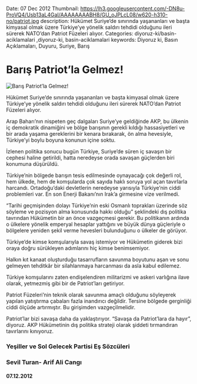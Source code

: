 Date: 07 Dec 2012
Thumbnail: https://lh3.googleusercontent.com/-DN8u-ProVQ4/Usb13aL4GaI/AAAAAAAABH8/GU_oJPLcL08/w620-h310-no/patriot.jpg
description: Hükümet Suriye’de sınırında yaşananları ve başta kimyasal olmak üzere Türkiye’ye yönelik saldırı tehdidi olduğunu ileri sürerek NATO’dan Patriot Füzeleri alıyor.
Categories: diyoruz-ki/basin-aciklamalari ,diyoruz-ki, basin-aciklamalari
keywords: Diyoruz ki, Basın Açıklamaları, Duyuru, Suriye, Barış

# Barış Patriot’la Gelmez!

![Barış Patriot’la Gelmez!](https://lh3.googleusercontent.com/-DN8u-ProVQ4/Usb13aL4GaI/AAAAAAAABH8/GU_oJPLcL08/w620-h310-no/patriot.jpg)


Hükümet Suriye’de sınırında yaşananları ve başta kimyasal olmak üzere Türkiye’ye yönelik saldırı tehdidi olduğunu ileri sürerek NATO’dan Patriot Füzeleri alıyor.

Arap Baharı’nın nispeten geç dalgaları Suriye’ye geldiğinde AKP, bu ülkenin iç demokratik dinamiğini ve bölge barışının gerekli kıldığı hassasiyetleri ve bir arada yaşama gereklerini bir kenara bırakarak, ön alma hevesiyle, Türkiye’yi boylu boyuna konunun içine soktu.

İzlenen politika sonucu bugün Türkiye, Suriye’de süren iç savaşın bir cephesi haline getirildi, hatta neredeyse orada savaşan güçlerden biri konumuna düşürüldü.

Türkiye’nin bölgede barışın tesis edilmesinde oynayacağı çok değerli rol, hem ülkede, hem de komşularda çok sayıda haklı soruya yol açan tavırlarla harcandı. Ortadoğu’daki devletlerin neredeyse yarısıyla Türkiye’nin ciddi problemleri var. En son Enerji Bakanı’nın Irak’a girmesine vize verilmedi.

“Tarihi geçmişinden dolayı Türkiye’nin eski Osmanlı toprakları üzerinde söz söyleme ve pozisyon alma konusunda hakkı olduğu” şeklindeki dış politika tavrından Hükümetin bir an önce vazgeçmesi gerekir.
Bu politikanın ardında o ülkelere yönelik emperyal hesaplar yattığını ve büyük dünya güçleriyle o bölgelere yeniden şekil verme hevesleri bulunduğunu o ülkeler de görüyor.

Türkiye’de kimse komşularıyla savaş istemiyor ve Hükümetin giderek bizi oraya doğru sürükleyen adımlarını hiç kimse benimsemiyor.

Halkın kıt kanaat oluşturduğu tasarrufların savunma boyutunu aşan ve sonu gelmeyen tehditkâr bir silahlanmaya harcanması da asla kabul edilemez.

Türkiye komşularını zaten endişelendiren militarizmi ve askeri varlığına ilave olarak, yetmezmiş gibi bir de Patriot’ları getiriyor.

Patriot Füzeleri’nin teknik olarak savunma amaçlı olduğunu söyleyerek yapılan yatıştırma çabaları fazla inandırıcı değildir. Tersine bölgede gerginliği ciddi ölçüde artırmıştır. Bu girişimden vazgeçilmelidir.

Patriot’lar bizi savaşa daha da yaklaştırıyor. “Savaşa da Patriot’lara da hayır”, diyoruz. AKP Hükümetinin dış politika strateji olarak şiddeti tırmandıran tavırlarını kınıyoruz.

 
 
### Yeşiller ve Sol Gelecek Partisi Eş Sözcüleri
### Sevil Turan- Arif Ali Cangı

#### 07.12.2012
